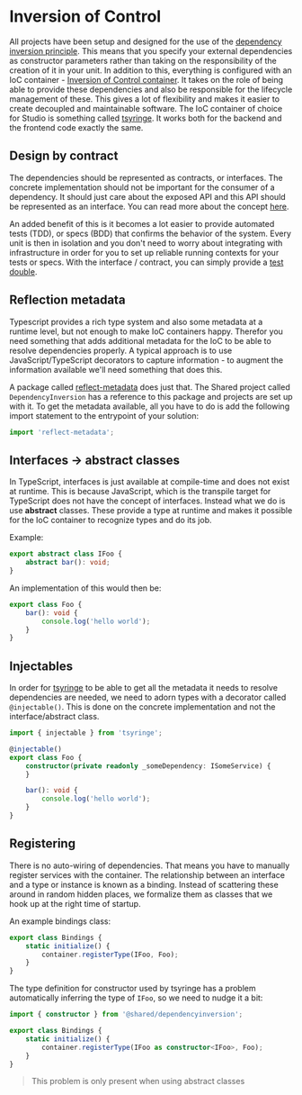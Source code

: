 # Inversion of Control

All projects have been setup and designed for the use of the [dependency inversion principle](https://en.wikipedia.org/wiki/Dependency_inversion_principle).
This means that you specify your external dependencies as constructor parameters rather than taking on the
responsibility of the creation of it in your unit. In addition to this, everything is configured with an
IoC container - [Inversion of Control container](https://en.wikipedia.org/wiki/Inversion_of_control).
It takes on the role of being able to provide these dependencies and also be responsible for the lifecycle
management of these. This gives a lot of flexibility and makes it easier to create decoupled and maintainable
software. The IoC container of choice for Studio is something called [tsyringe](https://github.com/Microsoft/tsyringe).
It works both for the backend and the frontend code exactly the same.

## Design by contract

The dependencies should be represented as contracts, or interfaces. The concrete implementation should not be
important for the consumer of a dependency. It should just care about the exposed API and this API should be
represented as an interface. You can read more about the concept [here](https://en.wikipedia.org/wiki/Design_by_contract).

An added benefit of this is it becomes a lot easier to provide automated tests (TDD), or specs (BDD) that confirms
the behavior of the system. Every unit is then in isolation and you don't need to worry about integrating with
infrastructure in order for you to set up reliable running contexts for your tests or specs. With the interface / contract,
you can simply provide a [test double](https://duckduckgo.com/?q=mock+fake+stub&t=osx).

## Reflection metadata

Typescript provides a rich type system and also some metadata at a runtime level, but not enough to make IoC containers
happy. Therefor you need something that adds additional metadata for the IoC to be able to resolve dependencies properly.
A typical approach is to use JavaScript/TypeScript decorators to capture information - to augment the information available
we'll need something that does this.

A package called [reflect-metadata](https://www.npmjs.com/package/reflect-metadata) does just that.
The Shared project called `DependencyInversion` has a reference to this package and projects are set up with it.
To get the metadata available, all you have to do is add the following import statement to the entrypoint of your solution:

```typescript
import 'reflect-metadata';
```

## Interfaces -> abstract classes

In TypeScript, interfaces is just available at compile-time and does not exist at runtime. This is because JavaScript, which
is the transpile target for TypeScript does not have the concept of interfaces. Instead what we do is use **abstract** classes.
These provide a type at runtime and makes it possible for the IoC container to recognize types and do its job.

Example:

```typescript
export abstract class IFoo {
    abstract bar(): void;
}
```

An implementation of this would then be:

```typescript
export class Foo {
    bar(): void {
        console.log('hello world');
    }
}
```

## Injectables

In order for [tsyringe](https://github.com/Microsoft/tsyringe) to be able to get all the metadata it needs to resolve dependencies
are needed, we need to adorn types with a decorator called `@injectable()`. This is done on the concrete implementation and not
the interface/abstract class.

```typescript
import { injectable } from 'tsyringe';

@injectable()
export class Foo {
    constructor(private readonly _someDependency: ISomeService) {
    }

    bar(): void {
        console.log('hello world');
    }
}
```

## Registering

There is no auto-wiring of dependencies. That means you have to manually register services with the container. The relationship between
an interface and a type or instance is known as a binding.
Instead of scattering these around in random hidden places, we formalize them as classes that we hook up at the right time of startup.

An example bindings class:

```typescript
export class Bindings {
    static initialize() {
        container.registerType(IFoo, Foo);
    }
}
```

The type definition for constructor used by tsyringe has a problem automatically inferring the type of `IFoo`, so we need to nudge it a bit:

```typescript
import { constructor } from '@shared/dependencyinversion';

export class Bindings {
    static initialize() {
        container.registerType(IFoo as constructor<IFoo>, Foo);
    }
}
```

> This problem is only present when using abstract classes
